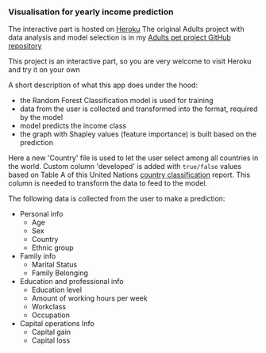 ### Visualisation for yearly income prediction

The interactive part is hosted on [Heroku](https://income-class-prediction.herokuapp.com/)
The original Adults project with data analysis and model selection is in my [Adults pet project GitHub repository](https://github.com/nadiia95/Adults_pet_project)

This project is an interactive part, so you are very welcome to visit Heroku and try it on your own

A short description of what this app does under the hood:
* the Random Forest Classification model is used for training
* data from the user is collected and transformed into the format, required by the model
* model predicts the income class
* the graph with Shapley values (feature importance) is built based on the prediction

Here a new 'Country' file is used to let the user select among all countries in the world. Custom column 'developed' is added with `true/false` values based on Table A of this United Nations [country classification](https://www.un.org/en/development/desa/policy/wesp/wesp_current/2014wesp_country_classification.pdf) report. This column is needed to transform the data to feed to the model.

The following data is collected from the user to make a prediction:
* Personal info
    * Age
    * Sex
    * Country
    * Ethnic group
* Family info
    * Marital Status
    * Family Belonging
* Education and professional info
    * Education level
    * Amount of working hours per week
    * Workclass
    * Occupation
* Capital operations Info
    * Capital gain
    * Capital loss
